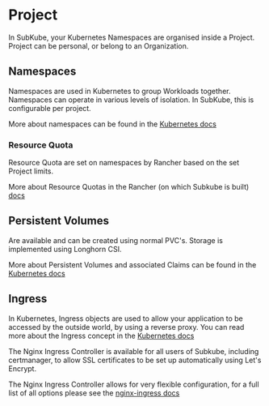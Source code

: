 # Project

In SubKube, your Kubernetes Namespaces are organised inside a Project. Project can be personal,
or belong to an Organization.


## Namespaces

Namespaces are used in Kubernetes to group Workloads together. Namespaces can
operate in various levels of isolation. In SubKube, this is configurable per
project.

More about namespaces can be found in the [Kubernetes docs](https://kubernetes.io/docs/concepts/overview/working-with-objects/namespaces/)

### Resource Quota
Resource Quota are set on namespaces by Rancher based on the set Project limits.

More about Resource Quotas in the Rancher (on which Subkube is built) [docs](https://rancher.com/docs/rancher/v2.x/en/project-admin/resource-quotas/quotas-for-projects/)


## Persistent Volumes

Are available and can be created using normal PVC's. Storage is implemented
using Longhorn CSI.

More about Persistent Volumes and associated Claims can be found in the [Kubernetes docs](https://kubernetes.io/docs/concepts/storage/persistent-volumes/)

## Ingress

In Kubernetes, Ingress objects are used to allow your application to be accessed
by the outside world, by using a reverse proxy. You can read more about the Ingress
concept in the [Kubernetes docs](https://kubernetes.io/docs/concepts/services-networking/ingress/)

The Nginx Ingress Controller is available for all users of Subkube, including
certmanager, to allow SSL certificates to be set up automatically using
Let's Encrypt.

The Nginx Ingress Controller allows for very flexible configuration, for a full
list of all options please see the [nginx-ingress docs](https://kubernetes.github.io/ingress-nginx/user-guide/nginx-configuration/annotations/)
